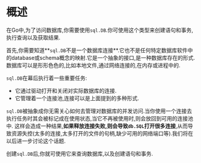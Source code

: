 # 概述

在Go中,为了访问数据库,你需要使用`sql.DB`.你可使用这个类型来创建语句和事务,执行查询以及获取结果.

首先,你需要知道**`sql.DB`不是一个数据库连接**.它也不是任何特定数据库软件中的database或schema概念的映射.它是一个抽象的接口,是一种数据库存在的形式.数据库可以是形形色色的,比如本地文件,通过网络连接的,在内存或进程中的.

`sql.DB`在幕后执行着一些重要任务:

* 它通过驱动打开和关闭对实际数据库的连接.
* 它管理着一个连接池,连接可以是上面提到的多种形式.

`sql.DB`被抽象成你无需关心如何去管理对数据库的并发访问.当你使用一个连接去执行任务时其会被标记成在使用状态,当它不再被使用时,则会放回到可用的连接池中.
这样会造成一种结果,**如果释放连接失败,则会导致`db.SQL`打开很多连接**,从而导致资源失控(太多的连接,太多打开的文件的句柄,缺少可用的网络端口等).我们将在以后进一步讨论这个话题.

创建`sql.DB`后,你就可使用它来查询数据库,以及创建语句和事务.